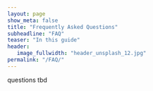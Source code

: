 ```yaml
---
layout: page
show_meta: false
title: "Frequently Asked Questions"
subheadline: "FAQ"
teaser: "In this guide"
header:
   image_fullwidth: "header_unsplash_12.jpg"
permalink: "/FAQ/"
---
```


questions tbd


